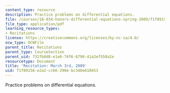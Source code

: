 ```yaml
---
content_type: resource
description: Practice problems on differential equations.
file: /courses/18-034-honors-differential-equations-spring-2009/f1f89156e2a2cc66290ebc340e610453_MIT18_034s09_rec07_3_3.pdf
file_type: application/pdf
learning_resource_types:
- Recitations
license: https://creativecommons.org/licenses/by-nc-sa/4.0/
ocw_type: OCWFile
parent_title: Recitations
parent_type: CourseSection
parent_uid: 732fb0d8-e1e6-74f6-6790-41a2ef550a2e
resourcetype: Document
title: 'Recitation: March 3rd, 2009'
uid: f1f89156-e2a2-cc66-290e-bc340e610453
---
```

Practice problems on differential equations.